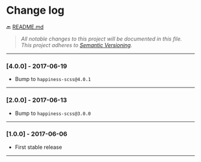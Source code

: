 # Change log

:back: [README.md](./README.md)

> _All notable changes to this project will be documented in this file._  
> _This project adheres to [Semantic Versioning](http://semver.org/)._

---

### [4.0.0] - 2017-06-19

- Bump to `happiness-scss@4.0.1`

---

### [2.0.0] - 2017-06-13

- Bump to `happiness-scss@3.0.0`

---

### [1.0.0] - 2017-06-06

- First stable release

---
